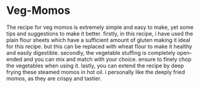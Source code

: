 # Veg-Momos

The recipe for veg momos is extremely simple and easy to make, yet some tips and suggestions to make it better. firstly, in this recipe, i have used the plain flour sheets which have a sufficient amount of gluten making it ideal for this recipe. but this can be replaced with wheat flour to make it healthy and easily digestible. secondly, the vegetable stuffing is completely open-ended and you can mix and match with your choice. ensure to finely chop the vegetables when using it. lastly, you can extend the recipe by deep frying these steamed momos in hot oil. i personally like the deeply fried momos, as they are crispy and tastier.